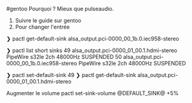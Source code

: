 #gentoo
Pourquoi ? Mieux que pulseaudio.
1. Suivre le guide sur gentoo 
2. Pour changer l'entrée 

❯ pactl get-default-sink
alsa_output.pci-0000_00_1b.0.iec958-stereo

❯ pactl list short sinks
49	alsa_output.pci-0000_01_00.1.hdmi-stereo	PipeWire	s32le 2ch 48000Hz	SUSPENDED
50	alsa_output.pci-0000_00_1b.0.iec958-stereo	PipeWire	s32le 2ch 48000Hz	SUSPENDED

❯ pactl set-default-sink 49
❯ pactl get-default-sink
alsa_output.pci-0000_01_00.1.hdmi-stereo

Augmenter le volume
pactl set-sink-volume @DEFAULT_SINK@ +5%
